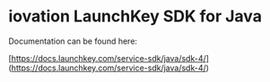 # iovation LaunchKey SDK for Java

Documentation can be found here:

[https://docs.launchkey.com/service-sdk/java/sdk-4/]
(https://docs.launchkey.com/service-sdk/java/sdk-4/)
